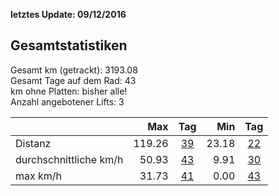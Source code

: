 **letztes Update: 09/12/2016**

## Gesamtstatistiken

Gesamt km (getrackt): 3193.08  
Gesamt Tage auf dem Rad: 43  
km ohne Platten: bisher alle!  
Anzahl angebotener Lifts: 3

|  | Max | Tag | Min | Tag |  
| --- |---:| :---:| ---:| :---:|   
| Distanz | 119.26 | [39](http://www.latinamerica.bike/track/d39) |23.18|[22](http://www.latinamerica.bike/track/d22) |
| durchschnittliche km/h  | 50.93|[43](http://www.latinamerica.bike/track/d43) |9.91|[30](http://www.latinamerica.bike/track/d30) |
| max km/h  | 31.73|[41](http://www.latinamerica.bike/track/d41) |0.00|[43](http://www.latinamerica.bike/track/d43) |
